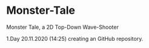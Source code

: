 # Monster-Tale
Monster Tale, a 2D Top-Down Wave-Shooter


1.Day 20.11.2020 (14:25)
creating an GitHub repository.
